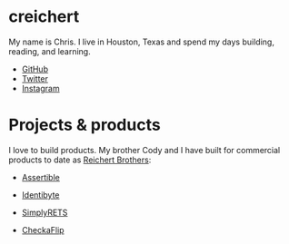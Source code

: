 
# creichert

My name is Chris. I live in Houston, Texas and spend my days building, reading,
and learning.

- [GitHub](https://github.com/creichert)
- [Twitter](https://twitter.com/creichert07)
- [Instagram](https://instagram.com/creichert07)

# Projects & products

I love to build products. My brother Cody and I have built for commercial
products to date as [Reichert Brothers](https://reichertbrothers.com):

- [Assertible](https://assertible.com)

- [Identibyte](https://identibyte.com)

- [SimplyRETS](https://simplyrets.com)

- [CheckaFlip](https://checkaflip.com)

